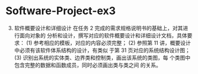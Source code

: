 # Software-Project-ex3
3. 软件概要设计和详细设计
在任务 2 完成的需求规格说明书的基础上，对其进行面向对象的
分析和设计，撰写对应的软件概要设计和详细设计文档，具体要求：
(1) 参考相应的模板，对应的内容必须完整；
(2) 参照第 11 讲，概要设计中必须有该软件体系结构的设计，有类似
于第 31 页对应的系统结构设计图；
(3) 识别出系统的实体类、边界类和控制类，画出该系统的类图，每
个类图中包含完整的数据和函数成员，同时必须画出类与类之间
的关系。
